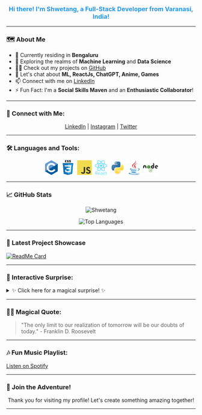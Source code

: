 <h3 align="center" style="color: #2196F3;"> Hi there! I'm Shwetang, a Full-Stack Developer from Varanasi, India! </h3>

---

### 🗺️ About Me
- 📍 Currently residing in **Bengaluru**
- 🌱 Exploring the realms of **Machine Learning** and **Data Science**
- 👨‍💻 Check out my projects on [GitHub](https://github.com/shwetang007)
- 💬 Let's chat about **ML, ReactJs, ChatGPT, Anime, Games**
- 📫 Connect with me on [LinkedIn](https://www.linkedin.com/in/shwetang-50859b28b?lipi=urn%3Ali%3Apage%3Ad_flagship3_profile_view_base_contact_details%3BIBjD4RELQjeAzTpzpLdQ6Q%3D%3D)
- ⚡ Fun Fact: I'm a **Social Skills Maven** and an **Enthusiastic Collaborator**!

---

### 🔮 Connect with Me:
<p align="center">
  <a href="https://linkedin.com/in/shwetang_" target="_blank">LinkedIn</a> |
  <a href="https://instagram.com/caffeine72.45mg" target="_blank">Instagram</a> |
  <a href="https://twitter.com/shwetang007" target="_blank">Twitter</a>
</p>

---

### 🛠️ Languages and Tools:
<p align="center">
  <code><img src="https://raw.githubusercontent.com/devicons/devicon/master/icons/c/c-original.svg" alt="C" width="40" height="40"/></code>
  <code><img src="https://raw.githubusercontent.com/devicons/devicon/master/icons/css3/css3-original-wordmark.svg" alt="CSS3" width="40" height="40"/></code>
  <code><img src="https://raw.githubusercontent.com/devicons/devicon/master/icons/javascript/javascript-original.svg" alt="JavaScript" width="40" height="40"/></code>
  <code><img src="https://raw.githubusercontent.com/devicons/devicon/master/icons/react/react-original-wordmark.svg" alt="React.js" width="40" height="40"/></code>
  <code><img src="https://raw.githubusercontent.com/devicons/devicon/master/icons/python/python-original.svg" alt="Python" width="40" height="40"/></code>
  <code><img src="https://raw.githubusercontent.com/devicons/devicon/master/icons/java/java-original.svg" alt="Java" width="40" height="40"/></code>
  <code><img src="https://raw.githubusercontent.com/devicons/devicon/master/icons/nodejs/nodejs-original-wordmark.svg" alt="Node.js" width="40" height="40"/></code>
</p>

---

### 📈 GitHub Stats
<p align='center'>
  <img src='https://github-readme-stats.vercel.app/api?username=shwetang007&show_icons=true&theme=radical' alt='Shwetang's GitHub Stats' />
</p>

<p align='center'>
  <img src='https://github-readme-stats.vercel.app/api/top-langs/?username=shwetang007&layout=compact&theme=radical' alt='Top Languages' />
</p>

---

### 🎉 Latest Project Showcase
[![ReadMe Card](https://github-readme-stats.vercel.app/api/pin/?username=shwetang007&repo=my-awesome-project&theme=radical)](https://github.com/shwetang007/my-awesome-project)

---

### 🌈 Interactive Surprise:
<details>
<summary>✨ Click here for a magical surprise! ✨</summary>
<p style='color: #FF69B4;'>🎊 You've unlocked a hidden message! Keep coding and stay awesome! 🎊</p>
</details>

---

### 🧙‍♂️ Magical Quote:
> "The only limit to our realization of tomorrow will be our doubts of today." - Franklin D. Roosevelt

---

### 🎶 Fun Music Playlist:
[Listen on Spotify](https://open.spotify.com/playlist/37i9dQZEVXbNG2KDcFcKOF)

---

### 🌟 Join the Adventure!
<p align='center'>
  Thank you for visiting my profile! Let's create something amazing together!
</p>

---
